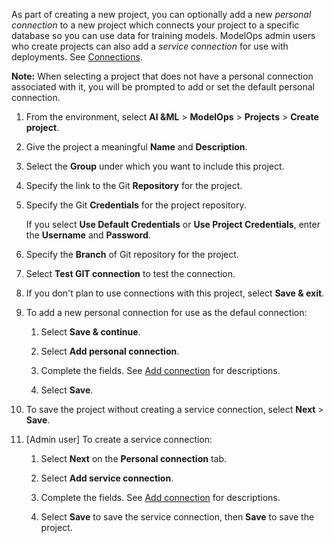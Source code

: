 As part of creating a new project, you can optionally add a new *personal connection* to a new project which connects your project to a specific database so you can use data for training models. ModelOps admin users who create projects can also add a *service connection* for use with deployments. See [Connections](wkm1725389190945.md).

**Note:** When selecting a project that does not have a personal connection associated with it, you will be prompted to add or set the default personal connection.

1.  From the environment, select **AI &ML** > **ModelOps** > **Projects** > **Create project**.


1.  Give the project a meaningful **Name** and **Description**.


1.  Select the **Group** under which you want to include this project.


1.  Specify the link to the Git **Repository** for the project.


1.  Specify the Git **Credentials** for the project repository.

    If you select **Use Default Credentials** or **Use Project Credentials**, enter the **Username** and **Password**.


1.  Specify the **Branch** of Git repository for the project.


1.  Select **Test GIT connection** to test the connection.


1.  If you don't plan to use connections with this project, select **Save & exit**.


1.  To add a new personal connection for use as the defaul connection:

    1.  Select **Save & continue**.


    1.  Select **Add personal connection**.


    1.  Complete the fields. See [Add connection](vpe1725389258480.md) for descriptions.


    1.  Select **Save**.


1.  To save the project without creating a service connection, select **Next** > **Save**.


1.  [Admin user] To create a service connection:

    1.  Select **Next** on the **Personal connection** tab.


    1.  Select **Add service connection**.


    1.  Complete the fields. See [Add connection](vpe1725389258480.md) for descriptions.


    1.  Select **Save** to save the service connection, then **Save** to save the project.


